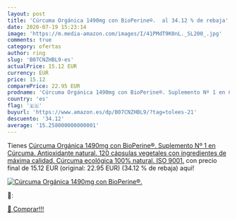 ```yaml
---
layout: post
title: 'Cúrcuma Orgánica 1490mg con BioPerine®.  al 34.12 % de rebaja'
date: 2020-07-19 15:23:14
image: 'https://m.media-amazon.com/images/I/41PMdT9K0nL._SL200_.jpg'
comments: true
category: ofertas
author: ring
slug: 'B07CNZHBL9-es'
actualPrice: 15.12 EUR
currency: EUR
price: 15.12
comparePrice: 22.95 EUR
prodname: 'Cúrcuma Orgánica 1490mg con BioPerine®. Suplemento Nº 1 en Cúrcuma. Antioxidante natural. 120 cápsulas vegetales con ingredientes de máxima calidad. Cúrcuma ecológica 100% natural. ISO 9001.'
country: 'es'
flag: '🇪🇸'
buyurl: 'https://www.amazon.es/dp/B07CNZHBL9/?tag=tolees-21'
descuento: '34.12'
average: '15.258000000000001'
---
```


Tienes [Cúrcuma Orgánica 1490mg con BioPerine®. Suplemento Nº 1 en Cúrcuma. Antioxidante natural. 120 cápsulas vegetales con ingredientes de máxima calidad. Cúrcuma ecológica 100% natural. ISO 9001.](https://www.amazon.es/dp/B07CNZHBL9/?tag=tolees-21) con precio final de  15.12 EUR (original: 22.95 EUR) (34.12 %  de rebaja) aqui!

[![Cúrcuma Orgánica 1490mg con BioPerine®. ](https://m.media-amazon.com/images/I/41PMdT9K0nL._SL200_.jpg)](https://www.amazon.es/dp/B07CNZHBL9/?tag=tolees-21)

🔎:


[🛒 Comprar!!!](https://www.amazon.es/dp/B07CNZHBL9/?tag=tolees-21)
